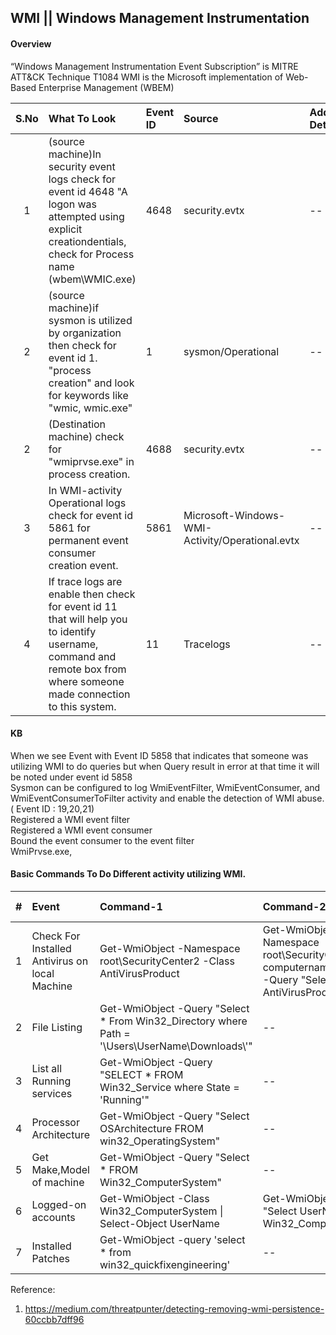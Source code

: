 ## WMI || Windows Management Instrumentation

#### Overview
“Windows Management Instrumentation Event Subscription” is MITRE ATT&CK Technique T1084
WMI is the Microsoft implementation of Web-Based Enterprise Management (WBEM)
</br>

|S.No|What To Look|Event ID|Source|Additional Details|
|:-----:|:----------------|:---------|:--------------------|:--------------------|
|1|(source machine)In security event logs check for event id 4648 "A logon was attempted using explicit creationdentials, check for Process name (wbem\WMIC.exe)|4648|security.evtx|--|
|2|(source machine)if sysmon is utilized by organization then check for event id 1. "process creation" and look for keywords like "wmic, wmic.exe" |1|sysmon/Operational|--|
|2|(Destination machine) check for "wmiprvse.exe" in process creation. |4688|security.evtx|--|
|3|In WMI-activity Operational logs check for event id 5861 for permanent event consumer creation event.|5861|Microsoft-Windows-WMI-Activity/Operational.evtx|--|
|4|If trace logs are enable then check for event id 11 that will help you to identify username, command and remote box from where someone made connection to this system.|11|Tracelogs|--|




#### KB
When we see Event with Event ID 5858 that indicates that someone was utilizing WMI to do queries but when Query result in error at that time it will be noted under event id 5858 </br>
Sysmon can be configured to log WmiEventFilter, WmiEventConsumer, and WmiEventConsumerToFilter activity and enable the detection of WMI abuse. ( Event ID : 19,20,21) </br>
Registered a WMI event filter</br>
Registered a WMI event consumer</br>
Bound the event consumer to the event filter</br>
WmiPrvse.exe,

#### Basic Commands To Do Different activity utilizing WMI.
|#|Event|Command-1|Command-2|Additional Details|
|:-----:|:----------------|:---------|:--------------------|:--------------------|
|1|Check For Installed Antivirus on local Machine|Get-WmiObject -Namespace root\SecurityCenter2 -Class AntiVirusProduct|Get-WmiObject -Namespace root\SecurityCenter2 -computername localhost -Query \"Select \* from AntiVirusProduct\"|--|
|2|File Listing|Get-WmiObject -Query \"Select \* From Win32_Directory where Path = \'\\Users\\UserName\\Downloads\\\'"|--|--|
|3|List all Running services| Get-WmiObject -Query \"SELECT \* FROM Win32_Service where State = \'Running\'\"|--|--|
|4|Processor Architecture| Get-WmiObject -Query \"Select OSArchitecture FROM win32_OperatingSystem\"|--|--|
|5|Get Make,Model of machine| Get-WmiObject -Query \"Select \* FROM Win32_ComputerSystem\"|--|--|
|6|Logged-on accounts| Get-WmiObject -Class Win32_ComputerSystem \\| Select-Object UserName| Get-WmiObject -Query "Select UserName FROM Win32_ComputerSystem"|--|
|7|Installed Patches| Get-WmiObject -query \'select \* from win32_quickfixengineering\'|--|--|

Reference:</br>
1. https://medium.com/threatpunter/detecting-removing-wmi-persistence-60ccbb7dff96

